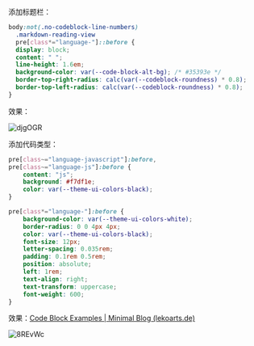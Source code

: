 添加标题栏：

```css
body:not(.no-codeblock-line-numbers)
  .markdown-reading-view
  pre[class*="language-"]::before {
  display: block;
  content: " ";
  line-height: 1.6em;
  background-color: var(--code-block-alt-bg); /* #35393e */
  border-top-right-radius: calc(var(--codeblock-roundness) * 0.8);
  border-top-left-radius: calc(var(--codeblock-roundness) * 0.8);
}
```

效果：

![djgOGR](http://qny.mrpwei.cc/uPic/djgOGR.png)

添加代码类型：

```css
pre[class~="language-javascript"]:before,
pre[class~="language-js"]:before {
    content: "js";
    background: #f7df1e;
    color: var(--theme-ui-colors-black);
}

pre[class*="language-"]:before {
    background-color: var(--theme-ui-colors-white);
    border-radius: 0 0 4px 4px;
    color: var(--theme-ui-colors-black);
    font-size: 12px;
    letter-spacing: 0.035rem;
    padding: 0.1rem 0.5rem;
    position: absolute;
    left: 1rem;
    text-align: right;
    text-transform: uppercase;
    font-weight: 600;
}
```

效果：[Code Block Examples | Minimal Blog (lekoarts.de)](https://minimal-blog.lekoarts.de/code-block-examples)

![8REvWc](http://qny.mrpwei.cc/uPic/8REvWc.png)
